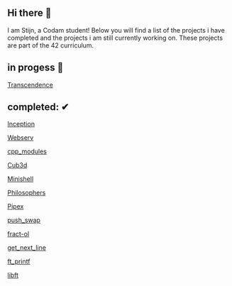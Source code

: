 ## Hi there 👋

I am Stijn, a Codam student!
Below you will find a list of the projects i have completed and the projects i am still currently working on.
These projects are part of the 42 curriculum.

## in progess 🔁

[Transcendence](https://github.com/tde-brui/Transcendence)

## completed: ✔

[Inception](https://github.com/StijnScheltinga/inception)

[Webserv](https://github.com/StijnScheltinga/webserv)

[cpp_modules](https://github.com/StijnScheltinga/cpp_modules)

[Cub3d](https://github.com/tde-brui/cub3d)

[Minishell](https://github.com/StijnScheltinga/minishell)

[Philosophers](https://github.com/StijnScheltinga/philosophers)

[Pipex](https://github.com/StijnScheltinga/pipex)

[push_swap](https://github.com/StijnScheltinga/push_swap)

[fract-ol](https://github.com/StijnScheltinga/fract-ol)  

[get_next_line](https://github.com/StijnScheltinga/get_next_line)

[ft_printf](https://github.com/StijnScheltinga/ft_printf)

[libft](https://github.com/StijnScheltinga/libft)

